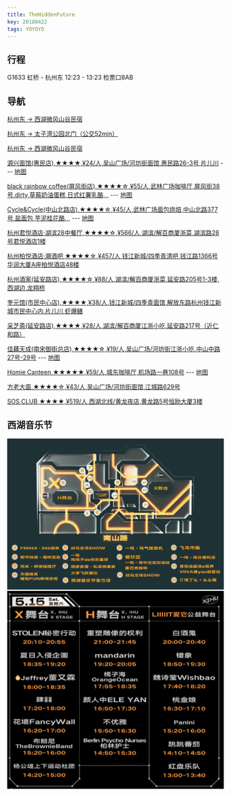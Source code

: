 ```yaml
---
title: TheHiddenFuture
key: 20180422
tags: YOYOYO
---
```


## 行程
G1633 虹桥 - 杭州东 12:23 - 13:23 检票口8AB

## 导航
[杭州东 -> 西湖微风山谷民宿](https://map.baidu.com/dir/%E6%9D%AD%E5%B7%9E%E4%B8%9C%E7%AB%99/%E6%9D%AD%E5%B7%9E%E5%BE%AE%E9%A3%8E%E5%B1%B1%E8%B0%B7%E6%97%85%E8%88%8D/@13376561.029464193,3513950.231399412,14.08z?querytype=bt&c=289&sn=2$$$$$$%E6%9D%AD%E5%B7%9E%E4%B8%9C%E7%AB%99$$0$$$$&en=2$$$$$$%E6%9D%AD%E5%B7%9E%E5%BE%AE%E9%A3%8E%E5%B1%B1%E8%B0%B7%E6%97%85%E8%88%8D$$1$$%E6%9D%AD%E5%B7%9E%E5%B8%82%E8%A5%BF%E6%B9%96%E5%8C%BA$$&sc=289&ec=289&pn=0&rn=5&exptype=dep&exptime=2021-05-13%2015:48&version=5&da_src=shareurl)

[杭州东 -> 太子湾公园北门（公交52min）](https://map.baidu.com/dir/%E6%9D%AD%E5%B7%9E%E4%B8%9C%E7%AB%99/%E5%A4%AA%E5%AD%90%E6%B9%BE%E5%85%AC%E5%9B%AD-%E5%8C%97%E9%97%A8/@13376481.628874814,3515949.7,14.39z?querytype=bse&c=179&singleType=0&poiType=0&isSingle=true&ptx=13382907.56&pty=3520049.48&wd=%E5%A4%AA%E5%AD%90%E6%B9%BE%E5%85%AC%E5%9B%AD-%E5%8C%97%E9%97%A8&name=%E6%9D%AD%E5%B7%9E%E4%B8%9C%E7%AB%99&wd2=%E6%9D%AD%E5%B7%9E%E5%B8%82%E8%A5%BF%E6%B9%96%E5%8C%BA&sn=0$$a31554a8ecce4257e812e4ac$$13382907.56,3520049.48$$%E6%9D%AD%E5%B7%9E%E4%B8%9C%E7%AB%99$$$$$$&exptype=dep&exptime=2021-05-13%2015:50&version=5&da_src=shareurl)

[杭州东 -> 西湖微风山谷民宿](https://map.baidu.com/dir/%E5%A4%AA%E5%AD%90%E6%B9%BE%E5%85%AC%E5%9B%AD-%E5%8C%97%E9%97%A8/%E8%A5%BF%E6%B9%96%E5%BE%AE%E9%A3%8E%E5%B1%B1%E8%B0%B7%E6%B0%91%E5%AE%BF/@13374251.931082983,3511273.5,17.29z?querytype=walk&c=179&sn=2$$$$$$%E5%A4%AA%E5%AD%90%E6%B9%BE%E5%85%AC%E5%9B%AD-%E5%8C%97%E9%97%A8$$1$$%E6%9D%AD%E5%B7%9E%E5%B8%82%E8%A5%BF%E6%B9%96%E5%8C%BA$$&en=1$$830355e4572376127ab55c7d$$13374237,3510691$$%E8%A5%BF%E6%B9%96%E5%BE%AE%E9%A3%8E%E5%B1%B1%E8%B0%B7%E6%B0%91%E5%AE%BF$$0$$$$&sc=179&ec=179&pn=0&rn=5&version=6&run=0&spath_type=1&da_src=shareurl)

[源兴面馆(惠民店),★★★★,¥24/人,吴山广场/河坊街面馆,惠民路26-3号,片儿川](https://m.dianping.com/shopshare/FqzCvRePBap7eONO?msource=Appshare2021&utm_source=shop_share) --- [地图](https://map.baidu.com/search/%E6%83%A0%E6%B0%91%E8%B7%AF26-3%E5%8F%B7/@13378063.055,3513826.24,19z?querytype=s&da_src=shareurl&wd=%E6%83%A0%E6%B0%91%E8%B7%AF26-3%E5%8F%B7&c=179&src=0&pn=0&sug=0&l=15&b=(13372120.794809196,3514995.2779672397;13384057.177664097,3519149.6987186912)&from=webmap&biz_forward=%7B%22scaler%22:1,%22styles%22:%22pl%22%7D&seckey=1c7e316a4540e50ac95e9230bec47dbcb80e3ae5bb6a5e50a29d1f9face80bde809c0809b62dc348fb8e9375c542f12cea0f3973b2f8374a4ee078076449048d93eb28f00c1f964c5c5430809d7d0630f1cbb369356ed16bc6b97a5fff7631fc30b989f56728df7c47cc2c086d36307e6daa07d3d2baf5e80df0ea6c03db9467a13b7ef41fff45a58563e78dc2b6b84546de3478d581890662a76cf55a21b1f3239b83b215683fabd2e7aa84abc11cd180028cdbac5a6e185e01d9f75bb7868a072a0181526471fab0f7b38420889f105bc3b9e962bff1428bfb42ee28b3add8&device_ratio=1)

<!-- [西湖微风山谷民宿 -> 源兴面馆](https://map.baidu.com/dir/%E8%A5%BF%E6%B9%96%E5%BE%AE%E9%A3%8E%E5%B1%B1%E8%B0%B7%E6%B0%91%E5%AE%BF/%E6%BA%90%E5%85%B4%E9%9D%A2%E9%A6%86(%E6%83%A0%E6%B0%91%E5%BA%97)/@13374919.41596125,3512329.3699999996,15.41z?querytype=bse&c=179&singleType=0&poiType=0&isSingle=true&ptx=13374237&pty=3510691&wd=%E6%BA%90%E5%85%B4%E9%9D%A2&name=%E8%A5%BF%E6%B9%96%E5%BE%AE%E9%A3%8E%E5%B1%B1%E8%B0%B7%E6%B0%91%E5%AE%BF&sn=0$$830355e4572376127ab55c7d$$13374237,3510691$$%E8%A5%BF%E6%B9%96%E5%BE%AE%E9%A3%8E%E5%B1%B1%E8%B0%B7%E6%B0%91%E5%AE%BF$$$$$$&exptype=dep&exptime=2021-05-13%2015:56&version=5&da_src=shareurl) -->

[black rainbow coffee(屏风街店),★★★★☆,¥55/人,武林广场咖啡厅,屏风街38号,dirty,草莓奶油蛋糕,日式红薯乳酪,,,](https://m.dianping.com/shopshare/GaUVblXZjlUuwyoN?msource=Appshare2021&utm_source=shop_share) --- [地图](https://map.baidu.com/search/%E5%B1%8F%E9%A3%8E%E8%A1%9738%E5%8F%B7/@13378139.895,3516968.37,19z?querytype=s&da_src=shareurl&wd=%E5%B1%8F%E9%A3%8E%E8%A1%9738%E5%8F%B7&c=179&src=0&pn=0&sug=0&l=14&b=(13368244.14741888,3512750.9080956145;13389154.475753365,3520028.6825276553)&from=webmap&biz_forward=%7B%22scaler%22:1,%22styles%22:%22pl%22%7D&seckey=1c7e316a4540e50ac95e9230bec47dbcb80e3ae5bb6a5e50a29d1f9face80bde809c0809b62dc348fb8e9375c542f12cea0f3973b2f8374a4ee078076449048d93eb28f00c1f964c5c5430809d7d0630f1cbb369356ed16bc6b97a5fff7631fc30b989f56728df7c47cc2c086d36307e6daa07d3d2baf5e80df0ea6c03db9467a13b7ef41fff45a58563e78dc2b6b84546de3478d581890662a76cf55a21b1f3239b83b215683fabd2e7aa84abc11cd180028cdbac5a6e185e01d9f75bb7868a072a0181526471fab0f7b38420889f105bc3b9e962bff1428bfb42ee28b3add8&device_ratio=1)

[Cycle&Cycle(中山北路店),★★★★☆,¥45/人,武林广场面包烘焙,中山北路377号,盐面包,芋泥桂花酪,,,](https://m.dianping.com/shopshare/i7EXvmqpJilKCWmT?msource=Appshare2021&utm_source=shop_share) --- [地图](https://map.baidu.com/search/%E4%B8%AD%E5%B1%B1%E5%8C%97%E8%B7%AF377%E5%8F%B7/@13377893.005,3516864.9400000004,15.79z?querytype=s&da_src=shareurl&wd=%E4%B8%AD%E5%B1%B1%E5%8C%97%E8%B7%AF377%E5%8F%B7&c=179&src=0&pn=0&sug=0&l=15&b=(13367203.820134128,3509643.980983606;13382635.011788374,3515014.759016393)&from=webmap&biz_forward=%7B%22scaler%22:1,%22styles%22:%22pl%22%7D&seckey=1c7e316a4540e50ac95e9230bec47dbcb80e3ae5bb6a5e50a29d1f9face80bde809c0809b62dc348fb8e9375c542f12cea0f3973b2f8374a4ee078076449048d93eb28f00c1f964c5c5430809d7d0630f1cbb369356ed16bc6b97a5fff7631fc30b989f56728df7c47cc2c086d36307e6daa07d3d2baf5e80df0ea6c03db9467a13b7ef41fff45a58563e78dc2b6b84546de3478d581890662a76cf55a21b1f3239b83b215683fabd2e7aa84abc11cd180028cdbac5a6e185e01d9f75bb7868a072a0181526471fab0f7b38420889f105bc3b9e962bff1428bfb42ee28b3add8&device_ratio=1)

[杭州君悦酒店·湖滨28中餐厅,★★★★☆,¥566/人,湖滨/解百商厦浙菜,湖滨路28号君悦酒店1楼](https://m.dianping.com/shopshare/H92rDX9CbSigd9gS?msource=Appshare2021&utm_source=shop_share)

[杭州柏悦酒店·潮酒吧,★★★★☆,¥457/人,钱江新城/四季青清吧,钱江路1366号华润大厦A座柏悦酒店48楼](https://m.dianping.com/shopshare/H4eqmseIj8M5WFyB?msource=Appshare2021&utm_source=shop_share)

[杭州酒家(延安路店),★★★★☆,¥88/人,湖滨/解百商厦浙菜,延安路205号1-3楼,西湖边,龙翔桥](https://m.dianping.com/shopshare/k6SiGh5iVUpvKyYs?msource=Appshare2021&utm_source=shop_share)

[奎元馆(市民中心店),★★★★,¥38/人,钱江新城/四季青面馆,解放东路杭州钱江新城市民中心内,片儿川,虾爆鳝](https://m.dianping.com/shopshare/k94q3N0gzKmpc1OL?msource=Appshare2021&utm_source=shop_share)

[采芝斋(延安路店),★★★★,¥28/人,湖滨/解百商厦江浙小吃,延安路217号（近仁和路）](https://m.dianping.com/shopshare/H8fxnVtUZb79J4ef?msource=Appshare2021&utm_source=shop_share)

[佳藕天成(南宋御街总店),★★★★☆,¥19/人,吴山广场/河坊街江浙小吃,中山中路27号-29号](https://m.dianping.com/shopshare/k820Q2TRGeBTojYL?msource=Appshare2021&utm_source=shop_share) --- [地图](https://map.baidu.com/poi/%E4%BD%B3%E8%97%95%E5%A4%A9%E6%88%90%E7%94%9F%E6%B4%BB%E9%A6%86(%E4%B8%AD%E5%B1%B1%E4%B8%AD%E8%B7%AF%E5%BA%97)/@13378240.065,3513339.75,19z?uid=f7bb1759020139d2e115f939&ugc_type=3&ugc_ver=1&device_ratio=1&compat=1&querytype=detailConInfo&da_src=shareurl)

[Homie Canteen,★★★★★,¥59/人,城东咖啡厅,机场路一巷108号](https://m.dianping.com/shopshare/l75nzFawHvTmX3sX?msource=Appshare2021&utm_source=shop_share) --- [地图](https://map.baidu.com/poi/Homie%20Canteen/@13380463.995,3520192.3999999994,19z?uid=33edc4529dfb1be61329352d&ugc_type=3&ugc_ver=1&device_ratio=1&compat=1&querytype=detailConInfo&da_src=shareurl)

[方老大面,★★★★☆,¥43/人,吴山广场/河坊街面馆,江城路629号](https://m.dianping.com/shopshare/G2vbM6jYkQN0KC6Q?msource=Appshare2021&utm_source=shop_share)

[SOS CLUB,★★★★,¥519/人,西湖北线/黄龙夜店,黄龙路5号恒励大厦3楼](https://m.dianping.com/shopshare/H5N6UWJZIonxGErX?msource=Appshare2021&utm_source=shop_share)

## 西湖音乐节
![](./2018-04-22pic/640.png)
![](./2018-04-22pic/timetable.png)


